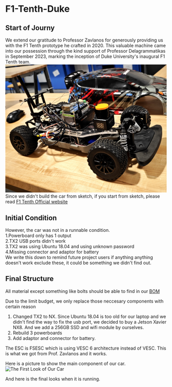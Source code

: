 # F1-Tenth-Duke
## Start of Journy
  We extend our gratitude to Professor Zavlanos for generously providing us with the F1 Tenth prototype he crafted in 2020. This valuable machine came into our possession through the kind support of Professor Delagrammatikas in September 2023, marking the inception of Duke University's inaugural F1 Tenth team.
![The First Look of Our Car](Images/First%20Look.jpg)
Since we didn't build the car from sketch, if you start from sketch, please read [F1 Tenth Official website](https://f1tenth.org/build.html#)

## Initial Condition
  However, the car was not in a runnable condition.   
1.Powerboard only has 1 output  
2.TX2 USB ports didn't work  
3.TX2 was using Ubuntu 18.04 and using unknown password  
4.Missing connector and adaptor for battery  
  We write this down to remind future project users if anything anything doesn't work exclude these, it could be something we didn't find out.

## Final Structure
  All material except something like bolts should be able to find in our [BOM](/BOM/Master%20BOM.xlsx) 

  Due to the limit budget, we only replace those neccesary components with certain reason  
1. Changed TX2 to NX. Since Ubuntu 18.04 is too old for our laptop and we didn't find the way to fix the usb port, we decided to buy a Jetson Xavier NX8. And we add a 256GB SSD and wifi module by ourselves.  
2. Rebuild 3 powerboards  
3. Add adaptor and connector for battery.  

  The ESC is FSESC which is using VESC 6 architecture instead of VESC. This is what we got from Prof. Zavlanos and it works.

  Here is a picture to show the main component of our car.
  ![The First Look of Our Car](Images/Overview.jpg)

And here is the final looks when it is running.
